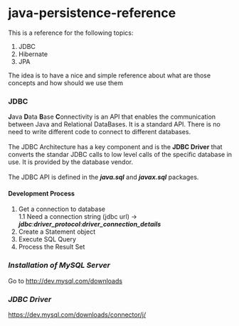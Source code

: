 # java-persistence-reference

This is a reference for the following topics:
1. JDBC
2. Hibernate
3. JPA

The idea is to have a nice and simple reference about what are those concepts and how should we use them

### **JDBC** 

**J**ava **D**ata **B**ase **C**onnectivity is an API that enables the communication between Java and Relational DataBases. It is a standard API. There is no need to write different code to connect to different databases.<br /><br />
The JDBC Architecture has a key component and is the **JDBC Driver** that converts the standar JDBC calls to low level calls of the specific database in use. It is provided by the database vendor.<br /><br />
The JDBC API is defined in the ***java.sql*** and ***javax.sql*** packages.

#### Development Process
1. Get a connection to database<br/>
1.1 Need a connection string  (jdbc url) -> ***jdbc***:***driver_protocol***:***driver_connection_details***
2. Create a Statement object
3. Execute SQL Query
4. Process the Result Set

### ***Installation of MySQL Server*** 
Go to http://dev.mysql.com/downloads 

### ***JDBC Driver***
https://dev.mysql.com/downloads/connector/j/




